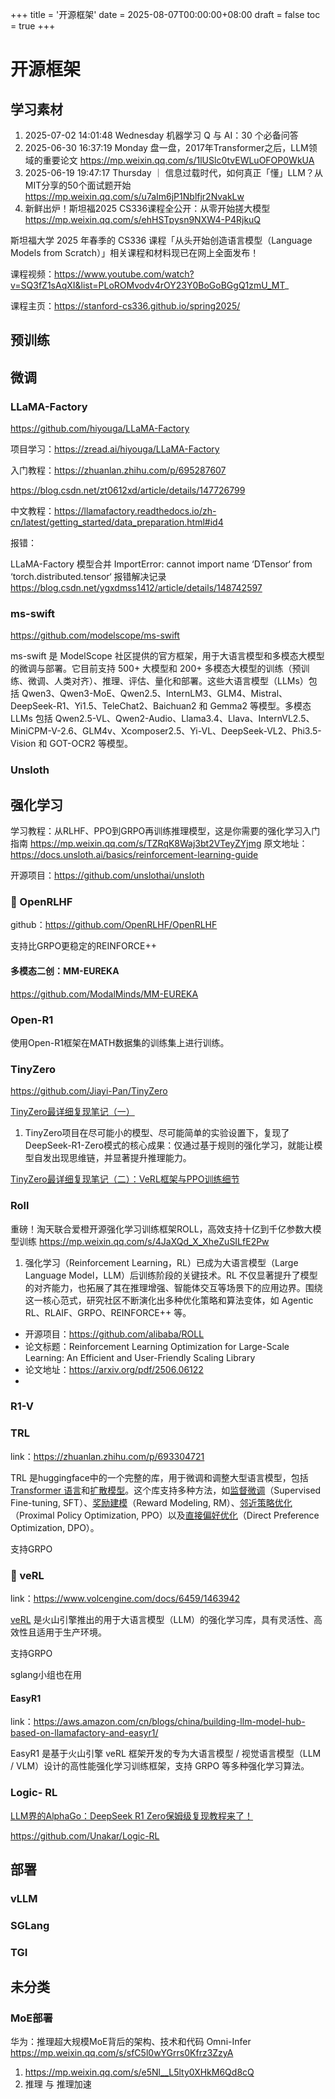+++
title = '开源框架'
date = 2025-08-07T00:00:00+08:00
draft = false
toc = true
+++

# 开源框架

## 学习素材

1. 2025-07-02 14:01:48 Wednesday 机器学习 Q 与 AI：30 个必备问答
2. 2025-06-30 16:37:19 Monday 盘一盘，2017年Transformer之后，LLM领域的重要论文 https://mp.weixin.qq.com/s/1lUSlc0tvEWLuOFOP0WkUA
3. 2025-06-19 19:47:17 Thursday ｜ 信息过载时代，如何真正「懂」LLM？从MIT分享的50个面试题开始 https://mp.weixin.qq.com/s/u7aIm6jP1Nblfjr2NvakLw
4. 新鲜出炉！斯坦福2025 CS336课程全公开：从零开始搓大模型 https://mp.weixin.qq.com/s/ehHSTpysn9NXW4-P4RjkuQ

斯坦福大学 2025 年春季的 CS336 课程「从头开始创造语言模型（Language Models from Scratch）」相关课程和材料现已在网上全面发布！

课程视频：https://www.youtube.com/watch?v=SQ3fZ1sAqXI&list=PLoROMvodv4rOY23Y0BoGoBGgQ1zmU_MT_

课程主页：https://stanford-cs336.github.io/spring2025/

## 预训练

## 微调

### LLaMA-Factory

https://github.com/hiyouga/LLaMA-Factory

项目学习：https://zread.ai/hiyouga/LLaMA-Factory

入门教程：https://zhuanlan.zhihu.com/p/695287607

https://blog.csdn.net/zt0612xd/article/details/147726799

中文教程：https://llamafactory.readthedocs.io/zh-cn/latest/getting_started/data_preparation.html#id4

报错：

LLaMA-Factory 模型合并 ImportError: cannot import name ‘DTensor‘ from ‘torch.distributed.tensor‘ 报错解决记录 https://blog.csdn.net/ygxdmss1412/article/details/148742597

### ms-swift

https://github.com/modelscope/ms-swift

ms-swift 是 ModelScope 社区提供的官方框架，用于大语言模型和多模态大模型的微调与部署。它目前支持 500+ 大模型和 200+ 多模态大模型的训练（预训练、微调、人类对齐）、推理、评估、量化和部署。这些大语言模型（LLMs）包括 Qwen3、Qwen3-MoE、Qwen2.5、InternLM3、GLM4、Mistral、DeepSeek-R1、Yi1.5、TeleChat2、Baichuan2 和 Gemma2 等模型。多模态 LLMs 包括 Qwen2.5-VL、Qwen2-Audio、Llama3.4、Llava、InternVL2.5、MiniCPM-V-2.6、GLM4v、Xcomposer2.5、Yi-VL、DeepSeek-VL2、Phi3.5-Vision 和 GOT-OCR2 等模型。

### Unsloth

## 强化学习

学习教程：从RLHF、PPO到GRPO再训练推理模型，这是你需要的强化学习入门指南 https://mp.weixin.qq.com/s/TZRqK8Waj3bt2VTeyZYjmg
原文地址：https://docs.unsloth.ai/basics/reinforcement-learning-guide

开源项目：https://github.com/unslothai/unsloth

### 🌈 OpenRLHF

github：https://github.com/OpenRLHF/OpenRLHF

支持比GRPO更稳定的REINFORCE++

#### 多模态二创：MM-EUREKA

https://github.com/ModalMinds/MM-EUREKA

### Open-R1

使用Open-R1框架在MATH数据集的训练集上进行训练。

### TinyZero

https://github.com/Jiayi-Pan/TinyZero

[TinyZero最详细复现笔记（一）](https://zhuanlan.zhihu.com/p/1903191617571125117)

1. TinyZero项目在尽可能小的模型、尽可能简单的实验设置下，复现了DeepSeek-R1-Zero模式的核心成果：仅通过基于规则的强化学习，就能让模型自发出现思维链，并显著提升推理能力。

[TinyZero最详细复现笔记（二）：VeRL框架与PPO训练细节](https://zhuanlan.zhihu.com/p/1903855264207200959)

### Roll

重磅！淘天联合爱橙开源强化学习训练框架ROLL，高效支持十亿到千亿参数大模型训练 https://mp.weixin.qq.com/s/4JaXQd_X_XheZuSILfE2Pw

1. 强化学习（Reinforcement Learning，RL）已成为大语言模型（Large Language Model，LLM）后训练阶段的关键技术。RL 不仅显著提升了模型的对齐能力，也拓展了其在推理增强、智能体交互等场景下的应用边界。围绕这一核心范式，研究社区不断演化出多种优化策略和算法变体，如 Agentic RL、RLAIF、GRPO、REINFORCE++ 等。

* 开源项目：https://github.com/alibaba/ROLL
* 论文标题：Reinforcement Learning Optimization for Large-Scale Learning: An Efficient and User-Friendly Scaling Library
* 论文地址：https://arxiv.org/pdf/2506.06122
* 

### R1-V

### TRL

link：https://zhuanlan.zhihu.com/p/693304721

TRL 是huggingface中的一个完整的库，用于微调和调整大型语言模型，包括 [Transformer 语言](https://zhida.zhihu.com/search?content_id=242198265&content_type=Article&match_order=1&q=Transformer+%E8%AF%AD%E8%A8%80&zhida_source=entity)和[扩散模型](https://zhida.zhihu.com/search?content_id=242198265&content_type=Article&match_order=1&q=%E6%89%A9%E6%95%A3%E6%A8%A1%E5%9E%8B&zhida_source=entity)。这个库支持多种方法，如[监督微调](https://zhida.zhihu.com/search?content_id=242198265&content_type=Article&match_order=1&q=%E7%9B%91%E7%9D%A3%E5%BE%AE%E8%B0%83&zhida_source=entity)（Supervised Fine-tuning, SFT）、[奖励建模](https://zhida.zhihu.com/search?content_id=242198265&content_type=Article&match_order=1&q=%E5%A5%96%E5%8A%B1%E5%BB%BA%E6%A8%A1&zhida_source=entity)（Reward Modeling, RM）、[邻近策略优化](https://zhida.zhihu.com/search?content_id=242198265&content_type=Article&match_order=1&q=%E9%82%BB%E8%BF%91%E7%AD%96%E7%95%A5%E4%BC%98%E5%8C%96&zhida_source=entity)（Proximal Policy Optimization, PPO）以及[直接偏好优化](https://zhida.zhihu.com/search?content_id=242198265&content_type=Article&match_order=1&q=%E7%9B%B4%E6%8E%A5%E5%81%8F%E5%A5%BD%E4%BC%98%E5%8C%96&zhida_source=entity)（Direct Preference Optimization, DPO）。

支持GRPO

### 🌈 veRL

link：https://www.volcengine.com/docs/6459/1463942

[veRL](https://github.com/volcengine/verl) 是火山引擎推出的用于大语言模型（LLM）的强化学习库，具有灵活性、高效性且适用于生产环境。

支持GRPO

sglang小组也在用

#### EasyR1

link：https://aws.amazon.com/cn/blogs/china/building-llm-model-hub-based-on-llamafactory-and-easyr1/

EasyR1 是基于火山引擎 veRL 框架开发的专为大语言模型 / 视觉语言模型（LLM / VLM）设计的高性能强化学习训练框架，支持 GRPO 等多种强化学习算法。

### Logic- RL

[LLM界的AlphaGo：DeepSeek R1 Zero保姆级复现教程来了！](https://zhuanlan.zhihu.com/p/22769760306)

https://github.com/Unakar/Logic-RL

## 部署

### vLLM

### SGLang

### TGI

## 未分类

### MoE部署

华为：推理超大规模MoE背后的架构、技术和代码 Omni-Infer https://mp.weixin.qq.com/s/sfC5l0wYGrrs0Kfrz3ZzyA

1. https://mp.weixin.qq.com/s/e5Nl__L5lty0XHkM6Qd8cQ
2. 推理 与 推理加速
